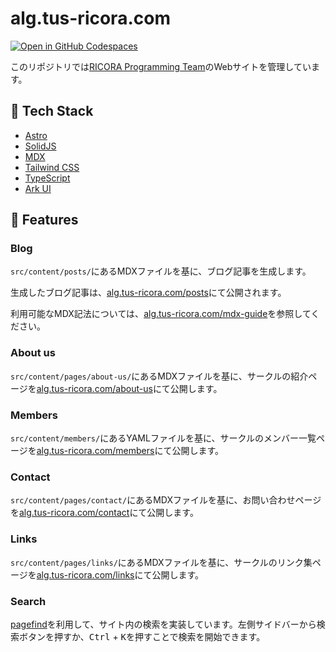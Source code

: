 # alg.tus-ricora.com

[![Open in GitHub Codespaces](https://github.com/codespaces/badge.svg)](https://github.com/codespaces/new?hide_repo_select=true&ref=main&repo=734781265&skip_quickstart=true&geo=SoutheastAsia)


<!-- TODO: CONTRIBUTING.mdへの誘導を追加する -->

このリポジトリでは[RICORA Programming Team](https://alg.tus-ricora.com/)のWebサイトを管理しています。

## 🤖 Tech Stack

- [Astro](https://astro.build/)
- [SolidJS](https://solidjs.com/)
- [MDX](https://mdxjs.com/)
- [Tailwind CSS](https://tailwindcss.com/)
- [TypeScript](https://www.typescriptlang.org/)
- [Ark UI](https://ark-ui.com/)

## 🎉 Features

### Blog

`src/content/posts/`にあるMDXファイルを基に、ブログ記事を生成します。

生成したブログ記事は、[alg.tus-ricora.com/posts](https://alg.tus-ricora.com/posts)にて公開されます。

利用可能なMDX記法については、[alg.tus-ricora.com/mdx-guide](https://alg.tus-ricora.com/mdx-guide)を参照してください。

### About us

`src/content/pages/about-us/`にあるMDXファイルを基に、サークルの紹介ページを[alg.tus-ricora.com/about-us](https://alg.tus-ricora.com/about-us)にて公開します。

### Members

`src/content/members/`にあるYAMLファイルを基に、サークルのメンバー一覧ページを[alg.tus-ricora.com/members](https://alg.tus-ricora.com/members)にて公開します。

### Contact

`src/content/pages/contact/`にあるMDXファイルを基に、お問い合わせページを[alg.tus-ricora.com/contact](https://alg.tus-ricora.com/contact)にて公開します。

### Links

`src/content/pages/links/`にあるMDXファイルを基に、サークルのリンク集ページを[alg.tus-ricora.com/links](https://alg.tus-ricora.com/links)にて公開します。

### Search

[pagefind](https://pagefind.app/)を利用して、サイト内の検索を実装しています。左側サイドバーから検索ボタンを押すか、<kbd>Ctrl</kbd> + <kbd>K</kbd>を押すことで検索を開始できます。
